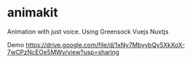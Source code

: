 # animakit
Animation with just voice.
Using Greensock Vuejs Nuxtjs

Demo
https://drive.google.com/file/d/1xNy7MbyybQy5XkXoX-7wCPzNcEOe5MWy/view?usp=sharing 
